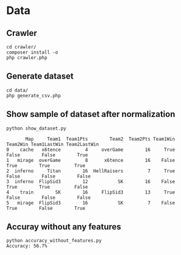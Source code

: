 # Data

## Crawler

```
cd crawler/
composer install -o
php crawler.php
```

## Generate dataset

```
cd data/
php generate_csv.php
```

## Show sample of dataset after normalization

```
python show_dataset.py

       Map     Team1  Team1Pts        Team2  Team2Pts Team1Win Team2Win Team1LastWin Team2LastWin
0    cache   x6tence         4     overGame        16     True    False        False        True
1   mirage  overGame         8      x6tence        16    False     True        True         True
2  inferno     Titan        16  HellRaisers         7     True    False        False        False
3  inferno  FlipSid3        12           SK        16    False     True        True         False
4    train        SK        16     FlipSid3        13     True    False        False        False
5   mirage  FlipSid3        16           SK         7    False     True        False        True
```

## Accuray without any features

```
python accuracy_without_features.py
Accuracy: 56.7%
```
